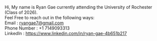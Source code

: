 Hi, My name is Ryan Gae currently attending the University of Rochester (Class of 2026).                                                                                 
Feel Free to reach out in the following ways:                                                                                                                             
Email : ryangae7@gmail.com                                                                                                                                               
Phone Number : +1 7149093313                                                                                                                                             
LinkedIn : https://www.linkedin.com/in/ryan-gae-4b651b217                                                                                                                 
